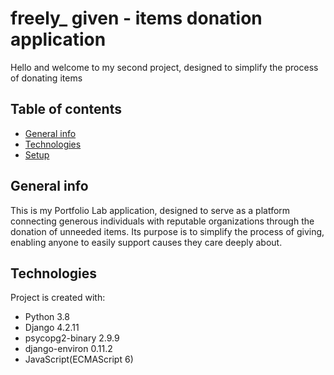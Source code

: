 # freely_ given - items donation application
 
Hello and welcome to my second project, designed to simplify the process of donating items  

## Table of contents
* [General info](#general-info)
* [Technologies](#technologies)
* [Setup](#setup)

## General info
This is my Portfolio Lab application, designed to serve as a platform connecting generous individuals with reputable organizations through the donation of unneeded items.
Its purpose is to simplify the process of giving, enabling anyone to easily support causes they care deeply about.

## Technologies
Project is created with:
* Python 3.8
* Django 4.2.11
* psycopg2-binary 2.9.9
* django-environ 0.11.2
* JavaScript(ECMAScript 6)
